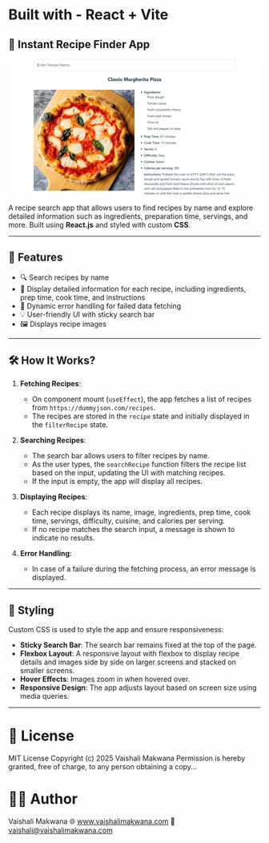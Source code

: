 # Built with - React + Vite

## 🥘 Instant Recipe Finder App

![Recipe Search App Preview](public/Recipe-Preview.png)

A recipe search app that allows users to find recipes by name and explore detailed information such as ingredients, preparation time, servings, and more. Built using **React.js** and styled with custom **CSS**.

---

## 🚀 Features

- 🔍 Search recipes by name
- 🍲 Display detailed information for each recipe, including ingredients, prep time, cook time, and instructions
- 🌱 Dynamic error handling for failed data fetching
- 💡 User-friendly UI with sticky search bar
- 🖼️ Displays recipe images

---

## 🛠 How It Works?

1. **Fetching Recipes**:

   - On component mount (`useEffect`), the app fetches a list of recipes from `https://dummyjson.com/recipes`.
   - The recipes are stored in the `recipe` state and initially displayed in the `filterRecipe` state.

2. **Searching Recipes**:

   - The search bar allows users to filter recipes by name.
   - As the user types, the `searchRecipe` function filters the recipe list based on the input, updating the UI with matching recipes.
   - If the input is empty, the app will display all recipes.

3. **Displaying Recipes**:

   - Each recipe displays its name, image, ingredients, prep time, cook time, servings, difficulty, cuisine, and calories per serving.
   - If no recipe matches the search input, a message is shown to indicate no results.

4. **Error Handling**:
   - In case of a failure during the fetching process, an error message is displayed.

---

## 🎨 Styling

Custom CSS is used to style the app and ensure responsiveness:

- **Sticky Search Bar**: The search bar remains fixed at the top of the page.
- **Flexbox Layout**: A responsive layout with flexbox to display recipe details and images side by side on larger screens and stacked on smaller screens.
- **Hover Effects**: Images zoom in when hovered over.
- **Responsive Design**: The app adjusts layout based on screen size using media queries.

---

# 📄 License

MIT License
Copyright (c) 2025 Vaishali Makwana
Permission is hereby granted, free of charge, to any person obtaining a copy...

# 👩‍💻 Author

Vaishali Makwana
🌐 www.vaishalimakwana.com
📧 vaishali@vaishalimakwana.com
